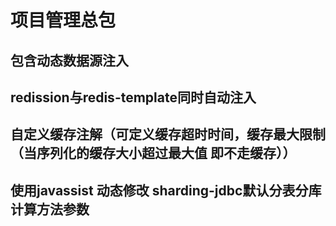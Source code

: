  项目管理总包
 =================
 包含动态数据源注入
 -----------------
 redission与redis-template同时自动注入
 -----------------
 自定义缓存注解（可定义缓存超时时间，缓存最大限制（当序列化的缓存大小超过最大值 即不走缓存））
 -----------------
 使用javassist 动态修改 sharding-jdbc默认分表分库 计算方法参数
 -----------------
